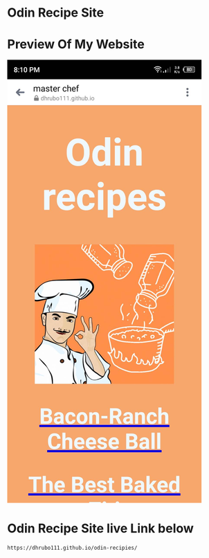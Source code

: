 # Odin Recipe Site 

# Preview Of My Website

<img src="demo.jpg" alt="demo_of_the_site">

# Odin Recipe Site live Link below 

```
https://dhrubo111.github.io/odin-recipies/
```
